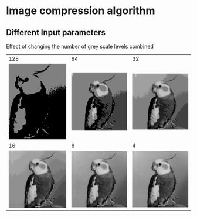 # Image compression algorithm
## Different Input parameters
  Effect of changing the number of grey scale levels combined
<table align="center">
  <tr>
    <td>128</td>
    <td>64</td>
    <td>32</td>
  </tr>
  <tr>
    <td>
      <img src="https://github.com/Moodrammer/Multimedia-Final-Task/blob/master/images/DecodedImage_128.png"></img>
    </td>
    <td>
      <img src="https://github.com/Moodrammer/Multimedia-Final-Task/blob/master/images/DecodedImage_64.0.png"></img>
    </td>
    <td>
      <img src="https://github.com/Moodrammer/Multimedia-Final-Task/blob/master/images/DecodedImage_32.0.png"></img>
    </td>
  </tr>
  <tr>
    <td>16</td>
    <td>8</td>
    <td>4</td>  
  </tr>
  <tr>
    <td>
      <img src="https://github.com/Moodrammer/Multimedia-Final-Task/blob/master/images/DecodedImage_16.0.png"></img>
    </td>
    <td>
      <img src="https://github.com/Moodrammer/Multimedia-Final-Task/blob/master/images/DecodedImage_8.0.png"></img>
    </td>
    <td>
      <img src="https://github.com/Moodrammer/Multimedia-Final-Task/blob/master/images/DecodedImage_4.0.png"></img>
    </td>  
  </tr>
</table>
